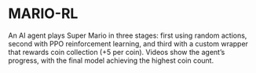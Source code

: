 # MARIO-RL
An AI agent plays Super Mario in three stages: first using random actions, second with PPO reinforcement learning, and third with a custom wrapper that rewards coin collection (+5 per coin). Videos show the agent’s progress, with the final model achieving the highest coin count.

